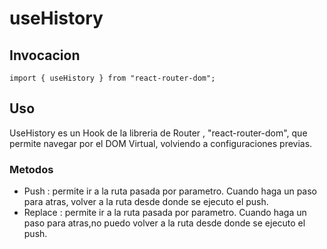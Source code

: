 # useHistory
## Invocacion
~~~ 
import { useHistory } from "react-router-dom";
~~~

## Uso
UseHistory es un Hook de la libreria de Router , "react-router-dom", que permite navegar por el DOM Virtual, volviendo a configuraciones previas.

### Metodos

* Push : permite ir a la ruta pasada por parametro. Cuando haga un paso para atras, volver a la ruta desde donde se ejecuto el push.
* Replace : permite ir a la ruta pasada por parametro. Cuando haga un paso para atras,no puedo volver a la ruta desde donde se ejecuto el push.
